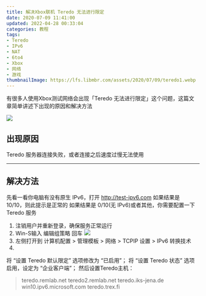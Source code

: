 ```yaml
---
title: 解决Xbox联机 Teredo 无法进行限定
date: 2020-07-09 11:41:00
updated: 2022-04-28 00:33:04
categories: 教程
tags:
- Teredo
- IPv6
- NAT
- 6to4
- Xbox
- 网络
- 游戏
thumbnailImage: https://lfs.libmbr.com/assets/2020/07/09/teredo1.webp
---
```

有很多人使用Xbox测试网络会出现「Teredo 无法进行限定」这个问题，这篇文章简单讲述下出现的原因和解决方法
<!-- more -->
![  ][1]

## 出现原因

Teredo 服务器连接失败，或者连接之后速度过慢无法使用

---

## 解决方法

先看一看你电脑有没有原生 IPv6，打开 http://test-ipv6.com 如果结果是 10/10，则此提示是正常的
如果结果是 0/10(无 IPv6)或者其他，你需要配置一下 Teredo 服务

1. 注销用户并重新登录，确保服务正常运行
2. Win-S输入 编辑组策略 回车 ![  ][2]
3. 左侧打开到 计算机配置 > 管理模板 > 网络 > TCPIP 设置 > IPv6 转换技术
4. 

将 “设置 Teredo 默认限定” 选项修改为 “已启用”；
将 “设置 Teredo 状态” 选项启用，设定为 “企业客户端”；
然后设置Teredo主机：

> teredo.remlab.net
> teredo2.remlab.net
> teredo.iks-jena.de
> win10.ipv6.microsoft.com
> teredo.trex.fi

[1]: https://lfs.libmbr.com/assets/2020/07/09/teredo1.webp
[2]: https://lfs.libmbr.com/assets/2020/07/09/gpedit1.png
